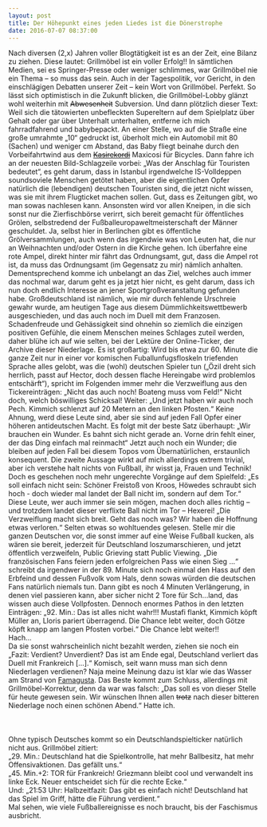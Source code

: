 ```yaml
---
layout: post
title: Der Höhepunkt eines jeden Liedes ist die Dönerstrophe
date: 2016-07-07 08:37:00
---
```


Nach diversen (2,x)  Jahren voller Blogtätigkeit ist es an der Zeit, eine Bilanz zu ziehen. Diese lautet: Grillmöbel ist ein voller Erfolg!! In sämtlichen Medien, sei es Springer-Presse oder weniger schlimmes, war Grillmöbel nie ein Thema – so muss das sein. Auch in der Tagespolitik, vor Gericht, in den einschlägigen Debatten unserer Zeit – kein Wort von Grillmöbel. Perfekt. So lässt sich optimistisch in die Zukunft blicken, die Grillmöbel-Lobby glänzt wohl weiterhin mit <del>Abwesenheit</del> Subversion. Und dann plötzlich dieser Text:
Weil sich die tätowierten unbefleckten Supereltern auf dem Spielplatz über Gehalt oder gar über Unterhalt unterhalten, entferne ich mich fahrradfahrend und babybepackt. An einer Stelle, wo auf die Straße eine große umrahmte „10“ gedruckt ist, überholt mich ein Automobil mit 80 (Sachen) und weniger cm Abstand, das Baby fliegt beinahe durch den Vorbeifahrtwind aus dem [<del>Kasirekordi</del>](https://www.youtube.com/watch?v=uEvRg-kOvuI) Maxicosi für Bicycles. Dann fahre ich an der neuesten Bild-Schlagzeile vorbei: „Was der Anschlag für Touristen bedeutet“, es geht darum, dass in Istanbul irgendwelche IS-Volldeppen soundsoviele Menschen getötet haben, aber die eigentlichen Opfer natürlich die (lebendigen) deutschen Touristen sind, die jetzt nicht wissen, was sie mit ihrem Flugticket machen sollen. Gut, dass es Zeitungen gibt, wo man sowas nachlesen kann. Ansonsten wird vor allen Kneipen, in die sich sonst nur die Zierfischbörse verirrt, sich bereit gemacht für öffentliches Grölen, selbstredend der Fußballeuropaweltmeisterschaft der Männer geschuldet. Ja, selbst hier in Berlinchen gibt es öffentliche Grölversammlungen, auch wenn das irgendwie was von Leuten hat, die nur an Weihnachten und/oder Ostern in die Kirche gehen. Ich überfahre eine rote Ampel, direkt hinter mir fährt das Ordnungsamt, gut, dass die Ampel rot ist, da muss das Ordnungsamt (im Gegensatz zu mir) nämlich anhalten. Dementsprechend komme ich unbelangt an das Ziel, welches auch immer das nochmal war, darum geht es ja jetzt hier nicht, es geht darum, dass ich nun doch endlich Interesse an jener Sportgroßveranstaltung gefunden habe. Großdeutschland ist nämlich, wie mir durch fehlende Urschreie gewahr wurde, am heutigen Tage aus diesem Dümmlichkeitswettbewerb ausgeschieden, und das auch noch im Duell mit dem Franzosen. Schadenfreude und Gehässigkeit sind ohnehin so ziemlich die einzigen positiven Gefühle, die einem Menschen meines Schlages zuteil werden, daher blühe ich auf wie selten, bei der Lektüre der Online-Ticker, der Archive dieser Niederlage. Es ist großartig: Wird bis etwa zur 60. Minute die ganze Zeit nur in einer vor komischen Fuballunfugsfloskeln triefenden Sprache alles gelobt, was die (wohl) deutschen Spieler tun („Özil dreht sich herrlich, passt auf Hector, doch dessen flache Hereingabe wird problemlos entschärft“), spricht im Folgenden immer mehr die Verzweiflung aus den Tickereinträgen: „Nicht das auch noch! Boateng muss vom Feld!“ Nicht doch, welch böswilliges Schicksal! Weiter: „Und jetzt haben wir auch noch Pech. Kimmich schlenzt auf 20 Metern an den linken Pfosten.“ Keine Ahnung, werd diese Leute sind, aber sie sind auf jeden Fall Opfer einer höheren antideutschen Macht. Es folgt mit der beste Satz überhaupt: „Wir brauchen ein Wunder. Es bahnt sich nicht gerade an. Vorne drin fehlt einer, der das Ding einfach mal reinmacht“ Jetzt auch noch ein Wunder; die bleiben auf jeden Fall bei diesem Topos vom Übernatürlichen, erstaunlich konsequent. Die zweite Aussage wirkt auf mich allerdings extrem trivial, aber ich verstehe halt nichts von Fußball, ihr wisst ja, Frauen und Technik! Doch es geschehen noch mehr ungerechte Vorgänge auf dem Spielfeld: „Es soll einfach nicht sein: Schöner Freistoß von Kroos, Höwedes schraubt sich hoch - doch wieder mal landet der Ball nicht im, sondern auf dem Tor.“ Diese Leute, wer auch immer sie sein mögen, machen doch alles richtig – und trotzdem landet dieser verflixte Ball nicht im Tor – Hexerei! „Die Verzweiflung macht sich breit. Geht das noch was? Wir haben die Hoffnung etwas verloren.“
Selten etwas so wohltuendes gelesen. Stelle mir die ganzen Deutschen vor, die sonst immer auf eine Weise Fußball kucken, als wären sie bereit, jederzeit für Deutschland loszumarschieren, und jetzt öffentlich verzweifeln, Public Grieving statt Public Viewing. „Die französischen Fans feiern jeden erfolgreichen Pass wie einen Sieg ...“ schreibt da irgendwer in der 89. Minute sich noch einmal den Hass auf den Erbfeind und dessen Fußvolk vom Hals, denn sowas würden die deutschen Fans natürlich niemals tun. Dann gibt es noch 4 Minuten Verlängerung, in denen viel passieren kann, aber sicher nicht 2 Tore für Sch...land, das wissen auch diese Vollpfosten. Dennoch enormes Pathos in den letzten Einträgen: „92. Min.: Das ist alles nicht wahr!!! Mustafi flankt, Kimmich köpft Müller an, Lloris pariert überragend. Die Chance lebt weiter, doch Götze köpft knapp am langen Pfosten vorbei.“ Die Chance lebt weiter!!<br>
Hach...<br>
Da sie sonst wahrscheinlich nicht bezahlt werden, ziehen sie noch ein „Fazit: Verdient? Unverdient? Das ist am Ende egal, Deutschland verliert das Duell mit Frankreich \[...\].“
Komisch, seit wann muss man sich denn Niederlagen verdienen? Naja meine Meinung dazu ist klar wie das Wasser am Strand von [Famagusta](https://de.wikipedia.org/wiki/Varosia). Das Beste kommt zum Schluss, allerdings mit Grillmöbel-Korrektur, denn da war was falsch: „Das soll es von dieser Stelle für heute gewesen sein. Wir wünschen Ihnen allen <del>trotz</del> nach dieser bitteren Niederlage noch einen schönen Abend.“ Hatte ich.
<br>
<br>
<br>
<br>
Ohne typisch Deutsches kommt so ein Deutschlandspielticker natürlich nicht aus. Grillmöbel zitiert:<br>
„29. Min.: Deutschland hat die Spielkontrolle, hat mehr Ballbesitz, hat mehr Offensivaktionen. Das gefällt uns.“<br>
„45. Min.+2: TOR für Frankreich! Griezmann bleibt cool und verwandelt ins linke Eck. Neuer entscheidet sich für die rechte Ecke.“<br>
Und: „21:53 Uhr: Halbzeitfazit: Das gibt es einfach nicht! Deutschland hat das Spiel im Griff, hätte die Führung verdient.“
<br>Mal sehen, wie viele Fußballereignisse es noch braucht, bis der Faschismus ausbricht.

